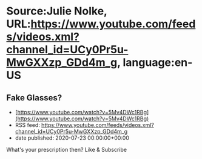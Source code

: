 # Source:Julie Nolke, URL:https://www.youtube.com/feeds/videos.xml?channel_id=UCy0Pr5u-MwGXXzp_GDd4m_g, language:en-US

## Fake Glasses?
 - [https://www.youtube.com/watch?v=5Mv4DWc1RBg](https://www.youtube.com/watch?v=5Mv4DWc1RBg)
 - RSS feed: https://www.youtube.com/feeds/videos.xml?channel_id=UCy0Pr5u-MwGXXzp_GDd4m_g
 - date published: 2020-07-23 00:00:00+00:00

What's your prescription then?
Like & Subscribe

